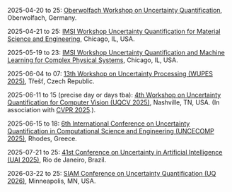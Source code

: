 2025-04-20 to 25: [Oberwolfach Workshop on Uncertainty Quantification](https://mfo.de/occasion/2517/www_view), Oberwolfach, Germany.

2025-04-21 to 25: [IMSI Workshop Uncertainty Quantification for Material Science and Engineering](https://imsi.institute/activities/uncertainty-quantification-and-ai-for-complex-systems/uncertainty-quantification-for-material-science-and-engineering/), Chicago, IL, USA.

2025-05-19 to 23: [IMSI Workshop Uncertainty Quantification and Machine Learning for Complex Physical Systems](https://imsi.institute/activities/uncertainty-quantification-and-ai-for-complex-systems/uncertainty-quantification-and-machine-learning-for-complex-physical-systems/), Chicago, IL, USA.

2025-06-04 to 07: [13th Workshop on Uncertainty Processing (WUPES 2025)](https://utia.cas.cz/news/3818), Třešť, Czech Republic.

2025-06-11 to 15 (precise day or days tba): [4th Workshop on Uncertainty Quantification for Computer Vision (UQCV 2025)](https://uncertainty-cv.github.io/2025/), Nashville, TN, USA. (In association with [CVPR 2025](https://cvpr.thecvf.com).).

2025-06-15 to 18: [6th International Conference on Uncertainty Quantification in Computational Science and Engineering (UNCECOMP 2025)](https://2025.uncecomp.org), Rhodes, Greece.

2025-07-21 to 25: [41st Conference on Uncertainty in Artificial Intelligence (UAI 2025)](https://auai.org/uai2025/), Rio de Janeiro, Brazil.

2026-03-22 to 25: [SIAM Conference on Uncertainty Quantification (UQ 2026)](https://siam.org/conferences-events/siam-conferences/uq26/), Minneapolis, MN, USA.


